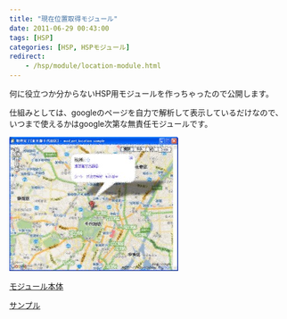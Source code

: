 ```yaml
---
title: "現在位置取得モジュール"
date: 2011-06-29 00:43:00
tags: [HSP]
categories: [HSP, HSPモジュール]
redirect:
    - /hsp/module/location-module.html
---
```


何に役立つか分からないHSP用モジュールを作っちゃったので公開します。

仕組みとしては、googleのページを自力で解析して表示しているだけなので、いつまで使えるかはgoogle次第な無責任モジュールです。

[![現在位置取得モジュールSS][1]][2]

 [1]: /images/2011_0629_mod_get_location.jpg
 [2]: /images/2011_0629_mod_get_location.png

[モジュール本体][3]

 [3]: /files/mod_get_location.as

[サンプル][4]

 [4]: /files/mod_get_location_sample.hsp
